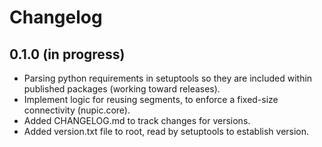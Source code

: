 # Changelog

## 0.1.0 (in progress)

* Parsing python requirements in setuptools so they are included within published packages (working toward releases).
* Implement logic for reusing segments, to enforce a fixed-size connectivity (nupic.core).
* Added CHANGELOG.md to track changes for versions.
* Added version.txt file to root, read by setuptools to establish version.
